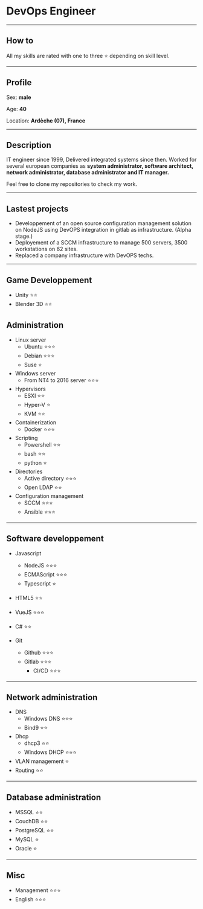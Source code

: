 # DevOps Engineer

--- 

## How to

All my skills are rated with one to three :star: depending on skill level.

---

## Profile

Sex: **male**

Age: **40**

Location: **Ardèche (07), France**

---

## Description

IT engineer since 1999, Delivered integrated systems since then.
Worked for several european companies as **system administrator, software architect, network administrator, database administrator and IT manager.**

Feel free to clone my repositories to check my work.

----

## Lastest projects

* Developpement of an open source configuration management solution on NodeJS using DevOPS integration in gitlab as infrastructure. (Alpha stage.)
* Deployement of a SCCM infrastructure to manage 500 servers, 3500 workstations on 62 sites.
* Replaced a company infrastructure with DevOPS techs.

---

## Game Developpement

* Unity :star::star:
* Blender 3D :star::star:

## Administration

* Linux server 
  * Ubuntu :star::star::star:
  * Debian :star::star::star:
  * Suse :star:
* Windows server
  * From NT4 to 2016 server :star::star::star:
* Hypervisors
  * ESXI :star::star:
  * Hyper-V :star:
  * KVM :star::star:
* Containerization
  * Docker :star::star::star:
* Scripting
  * Powershell :star::star:
  * bash :star::star:
  * python :star:
* Directories
  * Active directory :star::star::star:
  * Open LDAP :star::star:
* Configuration management
  * SCCM :star::star::star:
  * Ansible :star::star::star:

---

## Software developpement

* Javascript
  * NodeJS :star::star::star:
  * ECMAScript :star::star::star:
  * Typescript :star:

* HTML5 :star::star:

* VueJS :star::star::star:

* C# :star::star:

* Git
  * Github :star::star::star:
  * Gitlab :star::star::star:
    * CI/CD :star::star::star:

---

## Network administration

* DNS
  * Windows DNS :star::star::star:
  * Bind9 :star::star:
* Dhcp
  * dhcp3 :star::star:
  * Windows DHCP :star::star::star:
* VLAN management :star:
* Routing :star::star:

---

 ## Database administration

 * MSSQL :star::star:
 * CouchDB :star::star:
 * PostgreSQL :star::star:
 * MySQL :star:
 * Oracle :star:

---

 ## Misc

 * Management :star::star::star:
 * English :star::star::star:
